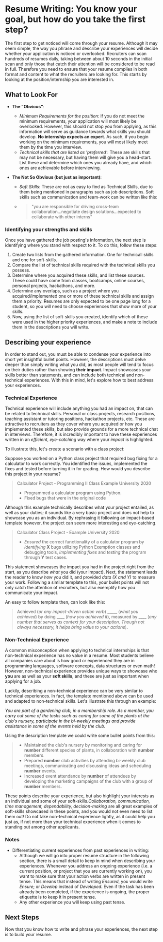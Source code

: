 # Resume Writing: You know your goal, but how do you take the first step?

The first step to get noticed will come through your resume. Although it may seem simple, the way you phrase and describe your experiences will decide whether your application is noticed or overlooked. Recruiters can scan hundreds of resumes daily, taking between about 10 seconds in the initial scan and only those that catch their attention will be considered to be read in full. Therefore you need to ensure that your resume complies in both format and content to what the recruiters are looking for. This starts by looking at the position/internship you are interested in.

## What to Look For

- **The "Obvious"**:
    - *Minimum Requirements for the position*: If you do not meet the minimum requirements, your application will most likely be overlooked. However, this should not stop you from applying, as this information will serve as guidance towards what skills you should develop. **No internship expects an expert**. As such, if you begin working on the minimum requirements, you will most likely meet them by the time you interview. 
    - *Technical skills that are listed as 'preferred'*: These are skills that may not be necessary, but having them will give you a head-start. List these and determine which ones you already have, and which ones are achievable before interviewing.

- **The Not So Obvious (but just as important)**:
    - *Soft Skills*: These are not as easy to find as Technical Skills, due to them being mentioned in paragraphs such as job descriptions. Soft skills such as communication and team-work can be written like this:
    - >  "you are responsible for driving cross-team collaboration...negotiate design solutions...expected to collaborate with other interns"

### Identifying your strengths and skills

Once you have gathered the job posting's information, the next step is identifying where you stand with respect to it. To do this, follow these steps:
1. Create two lists from the gathered information. One for technicall skills and one for soft-skills.
1. Compare the list of technical skills required with the technical skills you possess.
1. Determine where you acquired these skills, and list these sources. These could have come from classes, bootcamps, online courses, personal projects, hackathons, and more.
1. Determine any overlaps, such as a project where you acquired/implemented one or more of these technical skills and assign them a priority. Resumes are only expected to be one page long for a student, so you will need to choose experiences that show more of your skills.
1. Now, using the list of soft-skills you created, identify which of these were used in the higher priority experiences, and make a note to include them in the descriptions you will write.

## Describing your experience

In order to stand out, you must be able to condense your experience into short yet insightful bullet points. However, the descriptions must delve deeper than simply writing what you did, as most people will tend to focus on their duties rather than showing **their impact**. Impact showcases your skills better than statements, and can include both technical and non-technical experiences. With this in mind, let's explore how to best address your experiences.

### Technical Experience

Technical experience will include anything you had an impact on, that can be related to technical skills. Personal or class projects, research positions, teaching assistant or tutoring positions, hackathon projects, etc. These are attractive to recruiters as they cover where you acquired or how you implemented these skills, but also provide grounds for a more technical chat in interviews. Therefore, it is incredibly important to have these experiences written in an *efficient*, *eye-catching* way where your *impact* is highlighted.

To illustrate this, let's create a scenario with a class project:

Suppose you worked on a Python class project that required bug fixing for a calculator to work correctly. You identified the issues, implemented the fixes and tested before turning it in for grading. How would you describe this project in your resume? 

> Calculator Project - Programming II Class Example University 2020
> - Programmed a calculator program using Python.
> - Fixed bugs that were in the original code

Although this example technically describes what your project entailed, as well as your duties; it sounds like a very basic project and does not help to showcase you as an individual. By rephrasing it following an impact-based template however, the project can seem more interesting and eye-catching.

> Calculator Class Project - Example University 2020
> - *Ensured* the correct functionality of a calculator program by *identifying* **X** bugs utilizing Python Exemption classes and debugging tools, *implementing fixes* and *testing* the program through **Y** test cases.

This statement showcases the impact you had in the project right from the start, as you describe *what* you did (your impact). Next, the statement leads the reader to know *how* you did it, and provided *data (X and Y)* to measure your work. Following a similar template to this, your bullet points will not only catch the attention of recruiters, but also exemplify how you communicate your impact.

An easy to follow template then, can look like this:

> Achieved (*or any impact-driven action verb*) _____ (*what you achieved*) by doing ____ (*how you achieved it*), measured by ____ (*any number that serves as context for your description. Though not always necessary, it helps bring value to your actions*).

### Non-Technical Experience

A common misconception when applying to technical internships is that non-technical experience has no value in a resume. Most students believe all companies care about is how good or experienced they are in programming languages, software concepts, data structures or even math! However, non-technical experience provides unique ways to showcase who **you** are as well as your **soft skills**, and these are just as important when applying for a job.

Luckily, describing a non-technical experience can be very similar to technical experiences. In fact, the template mentioned above can be used and adapted to non-technical skills. Let's illustrate this through an example:

*You are part of a gardening club, in a membership role. As a member, you carry out some of the tasks such as caring for some of the plants at the club's nursery, participate in the bi-weekly meetings and provide assistance in some of the events held by the club.*

Using the description template we could write some bullet points from this:

> - Maintained the club's nursery by monitoring and caring for **number** different species of plants, in collaboration with **number** members.
> - Prepared **number** club activities by attending bi-weekly club meetings, communicating and discussing ideas and scheduling **number** events.
> - Increased event attendance by **number** of attendees by developing the marketing campaigns of the club with a group of **number** members.

These points describe your experience, but also highlight your interests as an individual and some of your soft-skills.*Collaboration, communication, time management, dependability, decision-making* are all great examples of soft-skills showcased in these points, and you would not even need to list them out! Do not take non-technical experience lightly, as it could help you just as, if not more than your technical experience when it comes to standing out among other applicants.

### Notes

- Differentiating current experiences from past experiences in writing:
    - Although we will go into proper resume structure in the following section, there is a small detail to keep in mind when describing your experiences. Whenever you address an ongoing experience (i.e. a current position, or project that you are currently working on), you want to make sure that your action verbs are written in present tense. This means that instead of writing *Ensured*, you would write *Ensure*; or *Develop* instead of *Developed*. Even if the task has been already been completed, if the experience is ongoing, the proper etiquette is to keep it in present tense.
    - Any other experience you will keep using past tense.

## Next Steps

Now that you know how to write and phrase your experiences, the next step is to build your resume.
